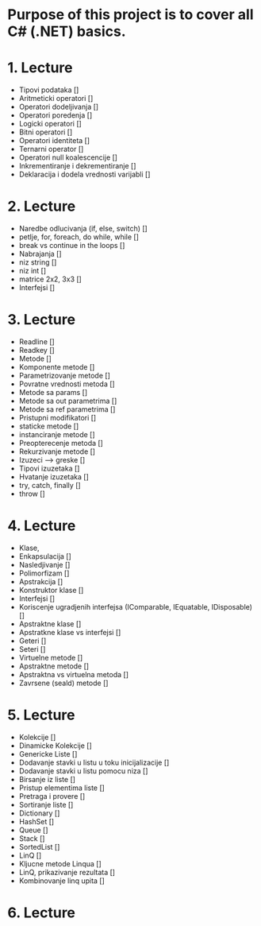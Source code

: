 # Purpose of this project is to cover all C# (.NET) basics.

# 1. Lecture
- Tipovi podataka []
- Aritmeticki operatori []
- Operatori dodeljivanja []
- Operatori poredenja []
- Logicki operatori []
- Bitni operatori []
- Operatori identiteta []
- Ternarni operator []
- Operatori null koalescencije []
- Inkrementiranje i dekrementiranje []
- Deklaracija i dodela vrednosti varijabli []

# 2. Lecture
- Naredbe odlucivanja (if, else, switch) []
- petlje, for, foreach, do while, while []
- break vs continue in the loops []
- Nabrajanja []
- niz string []
- niz int []
- matrice 2x2, 3x3 []
- Interfejsi []

# 3. Lecture
- Readline []
- Readkey []
- Metode []
- Komponente metode []
- Parametrizovanje metode []
- Povratne vrednosti metoda []
- Metode sa params []
- Metode sa out parametrima []
- Metode sa ref parametrima []
- Pristupni modifikatori []
- staticke metode []
- instanciranje metode []
- Preopterecenje metoda []
- Rekurzivanje metode []
- Izuzeci --> greske []
- Tipovi izuzetaka []
- Hvatanje izuzetaka []
- try, catch, finally [] 
- throw []

# 4. Lecture 
- Klase,
- Enkapsulacija []
- Nasledjivanje []
- Polimorfizam []
- Apstrakcija []
- Konstruktor klase []
- Interfejsi []
- Koriscenje ugradjenih interfejsa (IComparable, IEquatable, IDisposable) []
- Apstraktne klase []
- Apstratkne klase vs interfejsi []
- Geteri []
- Seteri []
- Virtuelne metode []
- Apstraktne metode []
- Apstraktna vs virtuelna metoda []
- Zavrsene (seald) metode []

# 5. Lecture
- Kolekcije []
- Dinamicke Kolekcije []
- Genericke Liste []
- Dodavanje stavki u listu u toku inicijalizacije []
- Dodavanje stavki u listu pomocu niza []
- Birsanje iz liste []
- Pristup elementima liste []
- Pretraga i provere []
- Sortiranje liste []
- Dictionary []
- HashSet []
- Queue []
- Stack []
- SortedList []
- LinQ []
- Kljucne metode Linqua []
- LinQ, prikazivanje rezultata []
- Kombinovanje linq upita []

# 6. Lecture